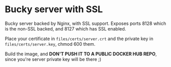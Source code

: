 # Bucky server with SSL

Bucky server backed by Nginx, with SSL support. Exposes ports 8128 which is the non-SSL backed,
and 8127 which has SSL enabled.

Place your certificate in `files/certs/server.crt` and the private key in `files/certs/server.key`,
chmod 600 them.

Build the image, and **DON'T PUSH IT TO A PUBLIC DOCKER HUB REPO**, since you're server private
key will be there ;)
